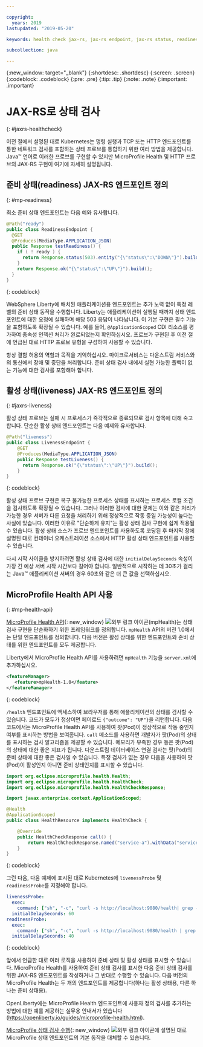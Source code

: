 ```yaml
---

copyright:
  years: 2019
lastupdated: "2019-05-20"

keywords: health check jax-rs, jax-rs endpoint, jax-rs status, readiness jax-rs, liveness jax-rs, microprofile health

subcollection: java

---
```


{:new_window: target="_blank"}
{:shortdesc: .shortdesc}
{:screen: .screen}
{:codeblock: .codeblock}
{:pre: .pre}
{:tip: .tip}
{:note: .note}
{:important: .important}

# JAX-RS로 상태 검사
{: #jaxrs-healthcheck}

이전 절에서 설명된 대로 Kubernetes는 명령 실행과 TCP 또는 HTTP 엔드포인트를 통한 네트워크 검사를 포함하는 상태 프로브를 통합하기 위한 여러 방법을 제공합니다. Java&trade; 언어로 이러한 프로브를 구현할 수 있지만 MicroProfile Health 및 HTTP 프로브의 JAX-RS 구현이 여기에 자세히 설명됩니다.

## 준비 상태(readiness) JAX-RS 엔드포인트 정의
{: #mp-readiness}

최소 준비 상태 엔드포인트는 다음 예와 유사합니다.

```java
@Path("ready")
public class ReadinessEndpoint {
  @GET
  @Produces(MediaType.APPLICATION_JSON)
  public Response testReadiness() {
    if ( ! ready ) {
      return Response.status(503).entity("{\"status\":\"DOWN\"}").build();
    }
    return Response.ok("{\"status\":\"UP\"}").build();
  }
}
```
{: codeblock}

WebSphere Liberty에 배치된 애플리케이션용 엔드포인트는 추가 노력 없이 특정 레벨의 준비 상태 동작을 수행합니다. Liberty는 애플리케이션이 실행될 때까지 상태 엔드포인트에 대한 요청에 실패하며 해당 503 응답이 나타납니다. 이 기본 구현은 필수 기능을 포함하도록 확장될 수 있습니다. 예를 들어, `@ApplicationScoped` CDI 리소스를 평가하여 종속성 인젝션 처리가 완료되었는지 확인하십시오. 프로브가 구현된 후 이전 절에 언급된 대로 HTTP 프로브 유형을 구성하여 사용할 수 있습니다.

항상 결함 허용의 역할과 목적을 기억하십시오. 마이크로서비스는 다운스트림 서비스와의 통신에서 장애 및 중단을 처리합니다. 준비 상태 검사 내에서 실현 가능한 폴백이 없는 기능에 대한 검사를 포함해야 합니다.

## 활성 상태(liveness) JAX-RS 엔드포인트 정의
{: #jaxrs-liveness}

활성 상태 프로브는 실패 시 프로세스가 즉각적으로 종료되므로 검사 항목에 대해 숙고합니다. 단순한 활성 상태 엔드포인트는 다음 예제와 유사합니다.

```java
@Path("liveness")
public class LivenessEndpoint {
    @GET
    @Produces(MediaType.APPLICATION_JSON)
    public Response testLiveness() {
      return Response.ok("{\"status\":\"UP\"}").build();
    }
}
```
{: codeblock}

활성 상태 프로브 구현은 복구 불가능한 프로세스 상태를 표시하는 프로세스 로컬 조건을 검사하도록 확장될 수 있습니다. 그러나 이러한 검사에 대한 문제는 이와 같은 처리가 가능한 경우 서버가 다른 요청을 처리하기 위해 정상적으로 작동 중일 가능성이 높다는 사실에 있습니다. 이러한 이유로 "단순하게 유지"는 활성 상태 검사 구현에 쉽게 적용될 수 있습니다. 활성 상태 소스가 프로브 엔드포인트를 사용하도록 코딩된 후 마지막 장에 설명된 대로 컨테이너 오케스트레이션 소스에서 HTTP 활성 상태 엔드포인트를 사용할 수 있습니다.

다시 시작 사이클을 방지하려면 활성 상태 검사에 대한 `initialDelaySeconds` 속성이 가장 긴 예상 서버 시작 시간보다 길어야 합니다. 일반적으로 시작하는 데 30초가 걸리는 Java&trade; 애플리케이션 서버의 경우 60초와 같은 더 큰 값을 선택하십시오.

## MicroProfile Health API 사용
{: #mp-health-api}

[MicroProfile Health API](https://www.ibm.com/support/knowledgecenter/en/SSEQTP_liberty/com.ibm.websphere.wlp.doc/ae/twlp_microprofile_healthcheck.html){: new_window} ![외부 링크 아이콘](../icons/launch-glyph.svg "외부 링크 아이콘")(mpHealth)는 상태 검사 구현을 단순화하기 위한 프레임워크를 정의합니다. `mpHealth` API의 버전 1.0에서는 단일 엔드포인트를 정의합니다. 다음 버전은 활성 상태를 위한 엔드포인트와 준비 상태를 위한 엔드포인트를 모두 제공합니다.

Liberty에서 MicroProfile Health API를 사용하려면 `mpHealth` 기능을 `server.xml`에 추가하십시오.

```xml
<featureManager>
   <feature>mpHealth-1.0</feature>
</featureManager>
```
{: codeblock}

`/health` 엔드포인트에 액세스하여 브라우저를 통해 애플리케이션의 상태를 검사할 수 있습니다. 코드가 모두가 정상이면 페이로드 `{"outcome": "UP"}`을 리턴합니다. 다음 코드에서는 MicroProfile Health API를 사용하여 팟(Pod)이 정상적으로 작동 중인지 여부를 표시하는 방법을 보여줍니다. `call` 메소드를 사용하면 개발자가 팟(Pod)의 상태를 표시하는 검사 알고리즘을 제공할 수 있습니다. 메모리가 부족한 경우 등은 팟(Pod)의 상태에 대한 좋은 지표가 됩니다. 다운스트림 데이터베이스 연결 검사는 팟(Pod)의 준비 상태에 대한 좋은 검사일 수 있습니다. 특정 검사가 없는 경우 다음을 사용하여 팟(Pod)이 활성인지 아니면 준비 상태인지를 표시할 수 있습니다.

```java
import org.eclipse.microprofile.health.Health;
import org.eclipse.microprofile.health.HealthCheck;
import org.eclipse.microprofile.health.HealthCheckResponse;

import javax.enterprise.context.ApplicationScoped;

@Health
@ApplicationScoped
public class HealthResource implements HealthCheck {

    @Override
    public HealthCheckResponse call() {
        return HealthCheckResponse.named("service-a").withData("service-a", "ok").up().build();
    }
}
```
{: codeblock}

그런 다음, 다음 예제에 표시된 대로 Kubernetes에 `livenessProbe` 및 `readinessProbe`를 지정해야 합니다.
```yaml
livenessProbe:
  exec:
    command: ["sh", "-c", "curl -s http://localhost:9080/health| grep -q service-a"]
  initialDelaySeconds: 60
readinessProbe:
  exec:
    command: ["sh", "-c", "curl -s http://localhost:9080/health | grep -q service-a"]
  initialDelaySeconds: 40
```
{: codeblock}

앞에서 언급한 대로 여러 로직을 사용하여 준비 상태 및 활성 상태를 표시할 수 있습니다. MicroProfile Health를 사용하여 준비 상태 검사를 표시한 다음 준비 상태 검사를 위한 JAX-RS 엔드포인트를 작성하거나 그 반대로 수행할 수 있습니다. 다음 버전의 MicroProfile Health는 두 개의 엔드포인트를 제공합니다(하나는 활성 상태용, 다른 하나는 준비 상태용).

OpenLiberty에는 MicroProfile Health 엔드포인트에 사용자 정의 검사를 추가하는 방법에 대한 예를 제공하는 실무용 안내서가 있습니다(https://openliberty.io/guides/microprofile-health.html).

[MicroProfile 상태 검사 수행](https://www.ibm.com/support/knowledgecenter/en/SSEQTP_liberty/com.ibm.websphere.wlp.doc/ae/twlp_microprofile_healthcheck.html){: new_window} ![외부 링크 아이콘](../icons/launch-glyph.svg "외부 링크 아이콘")에 설명된 대로 MicroProfile 상태 엔드포인트의 기본 동작을 대체할 수 있습니다.
